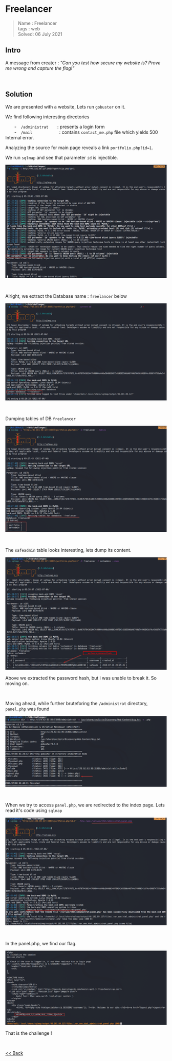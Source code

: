 # Freelancer
>Name : Freelancer<br/>
>tags : web<br/>
>Solved: 06 July 2021<br/>

## Intro
A message from creater :  _"Can you test how secure my website is? Prove me wrong and capture the flag!"_

<br/>

## Solution
We are presented with a website, Lets run `gobuster` on it.


We find following interesting directories

  - `/administrat`  : presents a login form<br/>
  - `/mail`      : contains `contact_me.php` file which yields 500 Internal error.<br/>

Analyzing the source for main page reveals a link `portfolio.php?id=1`.

We run `sqlmap` and see that parameter `id` is injectible.

![](./images/freelancer2.png)

<br/>

Alright, we extract the Database name  : `freelancer` below

![Image3](./images/freelancer3.png)

<br/>

Dumping tables of DB `freelancer`

![](./images/freelancer4.png)

<br/>

The `safeadmin` table looks interesting, lets dump its content.

![](./images/freelancer5.png)

Above we extracted the password hash, but i was unable to break it. So moving on.

<br/>

Moving ahead, while further bruteforing the `/administrat` directory, `panel.php` was found

![](./images/freelancer6.png)

<br/>

When we try to access `panel.php`, we are redirected to the index page. Lets read it's code using `sqlmap`

![](./images/freelancer7.png)

<br/>

In the panel.php, we find our <span id=green>flag.</span>

![](./images/freelancer8.png)

That is the challenge !

<br/>

[<< Back](https://grey-fish.github.io/HTB/index.html)

